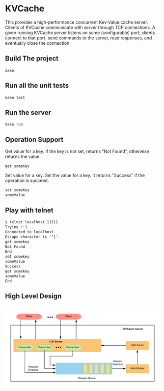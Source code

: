 # KVCache

This provides a high-performance concurrent Kev-Value cache server. Clients of KVCache communicate with server through TCP connections. A given running KVCache server listens on some
(configurable) port; clients connect to that port, send commands to the server, read responses, and eventually close the connection.


## Build The project

```
make
```

## Run all the unit tests

```
make test
```

## Run the server

```
make run
```

## Operation Support
Get value for a key. If the key is not set, returns "Not Found", otherwise returns the value.
```
get someKey
```

Set value for a key. Set the value for a key. It returns "Success" if the operation is succeed.
```
set someKey
someValue
```

##  Play with telnet

```
$ telnet localhost 11211
Trying ::1...
Connected to localhost.
Escape character is '^]'.
get somekey
Not Found
End
set somekey
someValue
Success
get somekey
someValue
End
```

## High Level Design

![design](design.png)